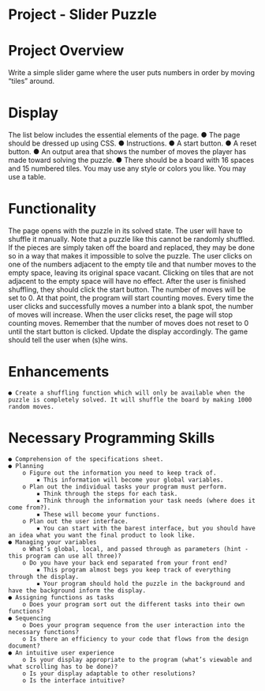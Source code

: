 # Project - Slider Puzzle
# Project Overview
Write a simple slider game where the user puts numbers in order by moving “tiles” around.
# Display
The list below includes the essential elements of the page.
    ● The page should be dressed up using CSS.
    ● Instructions.
    ● A start button.
    ● A reset button.
    ● An output area that shows the number of moves the player has made toward solving the puzzle.
    ● There should be a board with 16 spaces and 15 numbered tiles. You may use any style or colors you like. You may use a table.
# Functionality
The page opens with the puzzle in its solved state.
The user will have to shuffle it manually.
Note that a puzzle like this cannot be randomly shuffled.
If the pieces are simply taken off the board and replaced, they may be done so in a way that makes it impossible to solve the puzzle.
The user clicks on one of the numbers adjacent to the empty tile and that number moves to the empty space, leaving its original space vacant.
Clicking on tiles that are not adjacent to the empty space will have no effect.
After the user is finished shuffling, they should click the start button. The number of moves will be set to 0.
At that point, the program will start counting moves.
Every time the user clicks and successfully moves a number into a blank spot, the number of moves will increase.
When the user clicks reset, the page will stop counting moves.
Remember that the number of moves does not reset to 0 until the start button is clicked.
Update the display accordingly.
The game should tell the user when (s)he wins.
# Enhancements
    ● Create a shuffling function which will only be available when the puzzle is completely solved. It will shuffle the board by making 1000 random moves.
# Necessary Programming Skills
    ● Comprehension of the specifications sheet.
    ● Planning
        o Figure out the information you need to keep track of.
            ▪ This information will become your global variables.
        o Plan out the individual tasks your program must perform.
            ▪ Think through the steps for each task.
            ▪ Think through the information your task needs (where does it come from?).
            ▪ These will become your functions.
        o Plan out the user interface.
            ▪ You can start with the barest interface, but you should have an idea what you want the final product to look like.
    ● Managing your variables
        o What’s global, local, and passed through as parameters (hint - this program can use all three)?
        o Do you have your back end separated from your front end?
            ▪ This program almost begs you keep track of everything through the display.
            ▪ Your program should hold the puzzle in the background and have the background inform the display.
    ● Assigning functions as tasks
        o Does your program sort out the different tasks into their own functions?
    ● Sequencing
        o Does your program sequence from the user interaction into the necessary functions?
        o Is there an efficiency to your code that flows from the design document?
    ● An intuitive user experience
        o Is your display appropriate to the program (what’s viewable and what scrolling has to be done)?
        o Is your display adaptable to other resolutions?
        o Is the interface intuitive?
